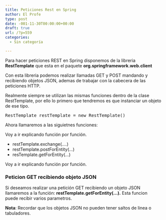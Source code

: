 ```yaml
---
title: Peticiones Rest en Spring
author: El Profe
type: post
date: -001-11-30T00:00:00+00:00
draft: true
url: /?p=559
categories:
  - Sin categoría

---
```

Para hacer peticiones REST en Spring disponemos de la libreria **RestTemplate** que esta en el paquete **org.springframework.web.client**

Con esta libreria podemos realizar llamadas GET y POST mandando y recibiendo objetos JSON, ademas de trabajar con la cabecera de las peticiones HTTP.

Realmente siempre se utilizan las mismas funciones dentro de la clase RestTemplate, por ello lo primero que tendremos es que instanciar un objeto de ese tipo.

<pre>RestTemplate restTemplate = new RestTemplate()</pre>

Ahora llamaremos a las siguietnes funciones:

Voy a ir explicando función por función.

  * restTemplate.exchange(&#8230;.)
  * restTemplate.postForEntity(&#8230;)
  * resTemplate.getForEntity(&#8230;) 

Voy a ir explicando función por función. 

### Peticion GET recibiendo objeto JSON

Si deseamos realizar una petición GET recibiendo un objeto JSON llamaremos a la función: **restTemplate.getForEntity(&#8230;).** Esta funcion puede recibir varios parametros.

**Nota**: Recordar que los objetos JSON no pueden tener saltos de linea o tabuladores.
